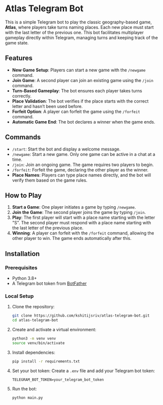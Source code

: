 # Atlas Telegram Bot

This is a simple Telegram bot to play the classic geography-based game, **Atlas**, where players take turns naming places. Each new place must start with the last letter of the previous one. This bot facilitates multiplayer gameplay directly within Telegram, managing turns and keeping track of the game state.

## Features

- **New Game Setup**: Players can start a new game with the `/newgame` command.
- **Join Game**: A second player can join an existing game using the `/join` command.
- **Turn-Based Gameplay**: The bot ensures each player takes turns correctly.
- **Place Validation**: The bot verifies if the place starts with the correct letter and hasn’t been used before.
- **Forfeit Option**: A player can forfeit the game using the `/forfeit` command.
- **Automatic Game End**: The bot declares a winner when the game ends.

## Commands

- `/start`: Start the bot and display a welcome message.
- `/newgame`: Start a new game. Only one game can be active in a chat at a time.
- `/join`: Join an ongoing game. The game requires two players to begin.
- `/forfeit`: Forfeit the game, declaring the other player as the winner.
- **Place Names**: Players can type place names directly, and the bot will verify them based on the game rules.

## How to Play

1. **Start a Game**: One player initiates a game by typing `/newgame`.
2. **Join the Game**: The second player joins the game by typing `/join`.
3. **Play**: The first player will start with a place name starting with the letter "S". The second player must respond with a place name starting with the last letter of the previous place.
4. **Winning**: A player can forfeit with the `/forfeit` command, allowing the other player to win. The game ends automatically after this.

## Installation

### Prerequisites

- Python 3.8+
- A Telegram bot token from [BotFather](https://core.telegram.org/bots#botfather)

### Local Setup

1. Clone the repository:
   ```bash
   git clone https://github.com/kshitijsriv/atlas-telegram-bot.git
   cd atlas-telegram-bot
   ```

2. Create and activate a virtual environment:
   ```bash
   python3 -m venv venv
   source venv/bin/activate
   ```

3. Install dependencies:
   ```bash
   pip install -r requirements.txt
   ```

4. Set your bot token:
   Create a `.env` file and add your Telegram bot token:
   ```
   TELEGRAM_BOT_TOKEN=your_telegram_bot_token
   ```

5. Run the bot:
   ```bash
   python main.py
   ```